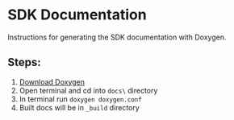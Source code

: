 # SDK Documentation

Instructions for generating the SDK documentation with Doxygen.

## Steps:

1. [Download Doxygen](http://www.stack.nl/~dimitri/doxygen/download.html)
1. Open terminal and cd into `docs\` directory
1. In terminal run `doxygen doxygen.conf`
1. Built docs will be in `_build` directory